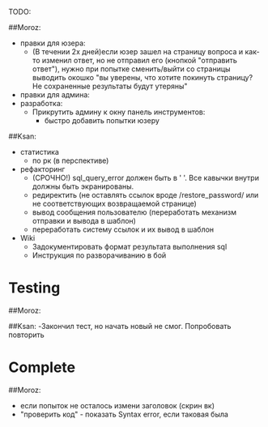 TODO:

##Moroz:
- правки для юзера:
  - (В течении 2х дней)если юзер зашел на страницу вопроса и как-то изменил ответ, но не отправил его (кнопкой "отправить ответ"), нужно при попытке сменить/выйти со страницы выводить окошко "вы уверены, что хотите покинуть страницу? Не сохраненные результаты будут утеряны"
- правки для админа:
- разработка:
  - Прикрутить админу к окну панель инструментов:
    - быстро добавить попытки юзеру

##Ksan:
- статистика
  - по рк (в перспективе)
- рефакторинг
  - (СРОЧНО!) sql_query_error должен быть в ' '. Все кавычки внутри должны быть экранированы.
  - редиректить (не оставлять ссылок вроде /restore_password/ или не соответствующих возвращаемой странице)
  - вывод сообщения пользователю (переработать механизм отправки и вывода в шаблон)
  - переработать систему ссылок и их вывод в шаблон
- Wiki
  - Задокументировать формат результата выполнения sql  
  - Инструкция по разворачиванию в бой

Testing
============
##Moroz:

##Ksan:
-Закончил тест, но начать новый не смог. Попробовать повторить

Complete
============

##Moroz:
- если попыток не осталось измени заголовок (скрин вк)
- "проверить код" - показать Syntax error, если таковая была
